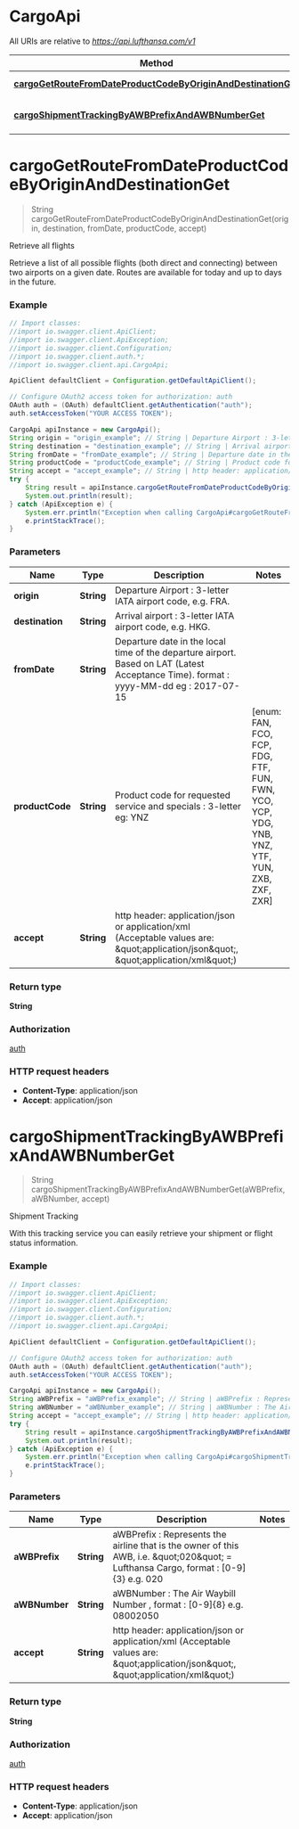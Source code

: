 # CargoApi

All URIs are relative to *https://api.lufthansa.com/v1*

Method | HTTP request | Description
------------- | ------------- | -------------
[**cargoGetRouteFromDateProductCodeByOriginAndDestinationGet**](CargoApi.md#cargoGetRouteFromDateProductCodeByOriginAndDestinationGet) | **GET** /cargo/getRoute/{origin}-{destination}/{fromDate}/{productCode} | Retrieve all flights
[**cargoShipmentTrackingByAWBPrefixAndAWBNumberGet**](CargoApi.md#cargoShipmentTrackingByAWBPrefixAndAWBNumberGet) | **GET** /cargo/shipmentTracking/{aWBPrefix}-{aWBNumber} | Shipment Tracking


<a name="cargoGetRouteFromDateProductCodeByOriginAndDestinationGet"></a>
# **cargoGetRouteFromDateProductCodeByOriginAndDestinationGet**
> String cargoGetRouteFromDateProductCodeByOriginAndDestinationGet(origin, destination, fromDate, productCode, accept)

Retrieve all flights

Retrieve a list of all possible flights (both direct and connecting) between two airports on a given date. Routes are available for today and up to days in the future.

### Example
```java
// Import classes:
//import io.swagger.client.ApiClient;
//import io.swagger.client.ApiException;
//import io.swagger.client.Configuration;
//import io.swagger.client.auth.*;
//import io.swagger.client.api.CargoApi;

ApiClient defaultClient = Configuration.getDefaultApiClient();

// Configure OAuth2 access token for authorization: auth
OAuth auth = (OAuth) defaultClient.getAuthentication("auth");
auth.setAccessToken("YOUR ACCESS TOKEN");

CargoApi apiInstance = new CargoApi();
String origin = "origin_example"; // String | Departure Airport : 3-letter IATA airport code, e.g. FRA.
String destination = "destination_example"; // String | Arrival airport : 3-letter IATA airport code, e.g. HKG.
String fromDate = "fromDate_example"; // String | Departure date in the local time of the departure airport. Based on LAT (Latest Acceptance Time). format : yyyy-MM-dd eg : 2017-07-15
String productCode = "productCode_example"; // String | Product code for requested service and specials : 3-letter eg: YNZ
String accept = "accept_example"; // String | http header: application/json or application/xml (Acceptable values are: \"application/json\", \"application/xml\")
try {
    String result = apiInstance.cargoGetRouteFromDateProductCodeByOriginAndDestinationGet(origin, destination, fromDate, productCode, accept);
    System.out.println(result);
} catch (ApiException e) {
    System.err.println("Exception when calling CargoApi#cargoGetRouteFromDateProductCodeByOriginAndDestinationGet");
    e.printStackTrace();
}
```

### Parameters

Name | Type | Description  | Notes
------------- | ------------- | ------------- | -------------
 **origin** | **String**| Departure Airport : 3-letter IATA airport code, e.g. FRA. |
 **destination** | **String**| Arrival airport : 3-letter IATA airport code, e.g. HKG. |
 **fromDate** | **String**| Departure date in the local time of the departure airport. Based on LAT (Latest Acceptance Time). format : yyyy-MM-dd eg : 2017-07-15 |
 **productCode** | **String**| Product code for requested service and specials : 3-letter eg: YNZ | [enum: FAN, FCO, FCP, FDG, FTF, FUN, FWN, YCO, YCP, YDG, YNB, YNZ, YTF, YUN, ZXB, ZXF, ZXR]
 **accept** | **String**| http header: application/json or application/xml (Acceptable values are: \&quot;application/json\&quot;, \&quot;application/xml\&quot;) |

### Return type

**String**

### Authorization

[auth](../README.md#auth)

### HTTP request headers

 - **Content-Type**: application/json
 - **Accept**: application/json

<a name="cargoShipmentTrackingByAWBPrefixAndAWBNumberGet"></a>
# **cargoShipmentTrackingByAWBPrefixAndAWBNumberGet**
> String cargoShipmentTrackingByAWBPrefixAndAWBNumberGet(aWBPrefix, aWBNumber, accept)

Shipment Tracking

With this tracking service you can easily retrieve your shipment or flight status information.

### Example
```java
// Import classes:
//import io.swagger.client.ApiClient;
//import io.swagger.client.ApiException;
//import io.swagger.client.Configuration;
//import io.swagger.client.auth.*;
//import io.swagger.client.api.CargoApi;

ApiClient defaultClient = Configuration.getDefaultApiClient();

// Configure OAuth2 access token for authorization: auth
OAuth auth = (OAuth) defaultClient.getAuthentication("auth");
auth.setAccessToken("YOUR ACCESS TOKEN");

CargoApi apiInstance = new CargoApi();
String aWBPrefix = "aWBPrefix_example"; // String | aWBPrefix : Represents the airline that is the owner of this AWB, i.e. \"020\" = Lufthansa Cargo, format : [0-9]{3} e.g. 020
String aWBNumber = "aWBNumber_example"; // String | aWBNumber : The Air Waybill Number , format : [0-9]{8} e.g. 08002050
String accept = "accept_example"; // String | http header: application/json or application/xml (Acceptable values are: \"application/json\", \"application/xml\")
try {
    String result = apiInstance.cargoShipmentTrackingByAWBPrefixAndAWBNumberGet(aWBPrefix, aWBNumber, accept);
    System.out.println(result);
} catch (ApiException e) {
    System.err.println("Exception when calling CargoApi#cargoShipmentTrackingByAWBPrefixAndAWBNumberGet");
    e.printStackTrace();
}
```

### Parameters

Name | Type | Description  | Notes
------------- | ------------- | ------------- | -------------
 **aWBPrefix** | **String**| aWBPrefix : Represents the airline that is the owner of this AWB, i.e. \&quot;020\&quot; &#x3D; Lufthansa Cargo, format : [0-9]{3} e.g. 020 |
 **aWBNumber** | **String**| aWBNumber : The Air Waybill Number , format : [0-9]{8} e.g. 08002050 |
 **accept** | **String**| http header: application/json or application/xml (Acceptable values are: \&quot;application/json\&quot;, \&quot;application/xml\&quot;) |

### Return type

**String**

### Authorization

[auth](../README.md#auth)

### HTTP request headers

 - **Content-Type**: application/json
 - **Accept**: application/json

